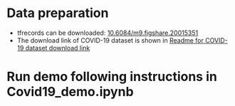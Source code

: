 # Data preparation
- tfrecords can be downloaded: [10.6084/m9.figshare.20015351](https://doi.org/10.6084/m9.figshare.20015351.v2)
- The download link of COVID-19 dataset is shown in [Readme for COVID-19 dataset download link](data/README.txt)
# Run demo following instructions in Covid19_demo.ipynb
